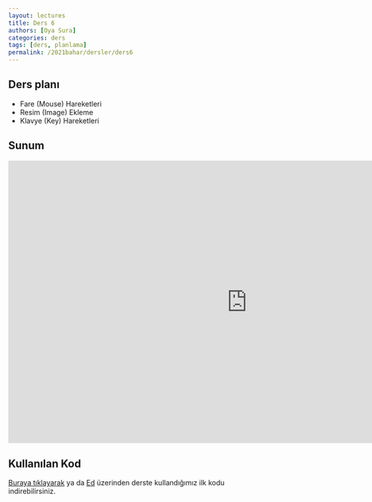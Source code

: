 ```yaml
---
layout: lectures
title: Ders 6
authors: [Oya Sura]
categories: ders
tags: [ders, planlama]
permalink: /2021bahar/dersler/ders6
---
```


## Ders planı
- Fare (Mouse) Hareketleri
- Resim (Image) Ekleme
- Klavye (Key) Hareketleri

## Sunum
<iframe src="https://docs.google.com/presentation/d/e/2PACX-1vThacH6sfPlvRMQ_fPI6mBlrYDpZrTtapYBObaG0W7sihUgXGHsy62Bb2bUYFbNBg/embed?start=false&loop=false&delayms=3000" frameborder="0" width="960" height="569" allowfullscreen="true" mozallowfullscreen="true" webkitallowfullscreen="true"></iframe>

## Kullanılan Kod
[Buraya tıklayarak](https://drive.google.com/u/0/uc?id=1_CPN5mZ8Gg9W3SehKJnlXYKz6bW3xt5w&export=download) ya da [Ed](https://edstem.org/us/courses/4754/lessons/12095/slides/58342) üzerinden derste kullandığımız ilk kodu indirebilirsiniz.
